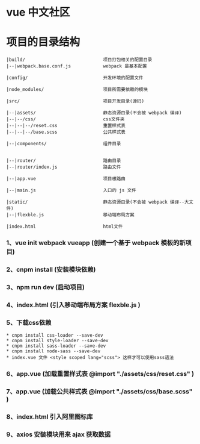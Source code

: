 # vue 中文社区

# 项目的目录结构
	|build/								项目打包相关的配置目录
	|--|webpack.base.conf.js			webpack 最基本配置

	|config/							开发环境的配置文件

	|node_modules/						项目所需要依赖的模块

	|src/								项目开发目录(源码)

	|--|assets/							静态资源目录(不会被 webpack 编译)
	|--|--/css/							css文件夹
	|--|--|--/reset.css 				重置样式表
	|--|--|--/base.scss 				公共样式表

	|--|components/						组件目录
	

	|--|router/							路由目录
	|--|router/index.js 				路由文件

	|--|app.vue							项目根路由

	|--|main.js							入口的 js 文件

	|static/							静态资源目录(不会被 webpack 编译--大文件)
	|--|flexble.js						移动端布局方案

	|index.html 						html文件

### 1、vue init webpack vueapp 	(创建一个基于 webpack 模板的新项目)
### 2、cnpm install	(安装模块依赖)
### 3、npm run dev		(启动项目)
### 4、index.html 		(引入移动端布局方案 flexble.js )
### 5、下载css依赖
 	* cnpm install css-loader --save-dev
 	* cnpm install style-loader --save-dev
 	* cnpm install sass-loader --save-dev
	* cnpm install node-sass --save-dev
	* index.vue 文件 <style scoped lang="scss"> 这样才可以使用sass语法
### 6、app.vue 			(加载重置样式表 @import "./assets/css/reset.css" )
### 7、app.vue 			(加载公共样式表 @import "./assets/css/base.scss" )
### 8、index.html 		引入阿里图标库
### 9、axios             安装模块用来 ajax 获取数据
### 




